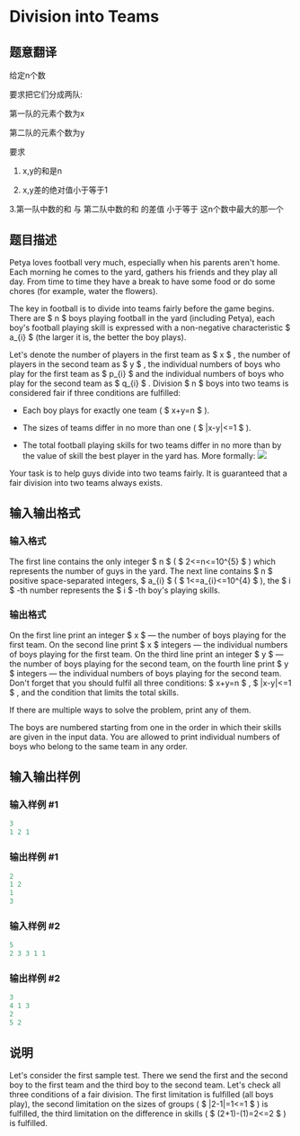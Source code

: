 # Division into Teams

## 题意翻译

给定n个数

要求把它们分成两队:

第一队的元素个数为x

第二队的元素个数为y

要求

1. x,y的和是n

2. x,y差的绝对值小于等于1

3.第一队中数的和 与 第二队中数的和 的差值 小于等于 这n个数中最大的那一个

## 题目描述

Petya loves football very much, especially when his parents aren't home. Each morning he comes to the yard, gathers his friends and they play all day. From time to time they have a break to have some food or do some chores (for example, water the flowers).

The key in football is to divide into teams fairly before the game begins. There are $ n $ boys playing football in the yard (including Petya), each boy's football playing skill is expressed with a non-negative characteristic $ a_{i} $ (the larger it is, the better the boy plays).

Let's denote the number of players in the first team as $ x $ , the number of players in the second team as $ y $ , the individual numbers of boys who play for the first team as $ p_{i} $ and the individual numbers of boys who play for the second team as $ q_{i} $ . Division $ n $ boys into two teams is considered fair if three conditions are fulfilled:

- Each boy plays for exactly one team ( $ x+y=n $ ).

- The sizes of teams differ in no more than one ( $ |x-y|<=1 $ ).

- The total football playing skills for two teams differ in no more than by the value of skill the best player in the yard has. More formally: ![](https://cdn.luogu.com.cn/upload/vjudge_pic/CF149C/3138f273213b60ee92a7f26382963c42eacb0d68.png)

Your task is to help guys divide into two teams fairly. It is guaranteed that a fair division into two teams always exists.

## 输入输出格式

### 输入格式

The first line contains the only integer $ n $ ( $ 2<=n<=10^{5} $ ) which represents the number of guys in the yard. The next line contains $ n $ positive space-separated integers, $ a_{i} $ ( $ 1<=a_{i}<=10^{4} $ ), the $ i $ -th number represents the $ i $ -th boy's playing skills.

### 输出格式

On the first line print an integer $ x $ — the number of boys playing for the first team. On the second line print $ x $ integers — the individual numbers of boys playing for the first team. On the third line print an integer $ y $ — the number of boys playing for the second team, on the fourth line print $ y $ integers — the individual numbers of boys playing for the second team. Don't forget that you should fulfil all three conditions: $ x+y=n $ , $ |x-y|<=1 $ , and the condition that limits the total skills.

If there are multiple ways to solve the problem, print any of them.

The boys are numbered starting from one in the order in which their skills are given in the input data. You are allowed to print individual numbers of boys who belong to the same team in any order.

## 输入输出样例

### 输入样例 #1

```cpp
3
1 2 1

```
### 输出样例 #1

```cpp
2
1 2 
1
3 

```
### 输入样例 #2

```cpp
5
2 3 3 1 1

```
### 输出样例 #2

```cpp
3
4 1 3 
2
5 2 

```
## 说明

Let's consider the first sample test. There we send the first and the second boy to the first team and the third boy to the second team. Let's check all three conditions of a fair division. The first limitation is fulfilled (all boys play), the second limitation on the sizes of groups ( $ |2-1|=1<=1 $ ) is fulfilled, the third limitation on the difference in skills ( $ (2+1)-(1)=2<=2 $ ) is fulfilled.

